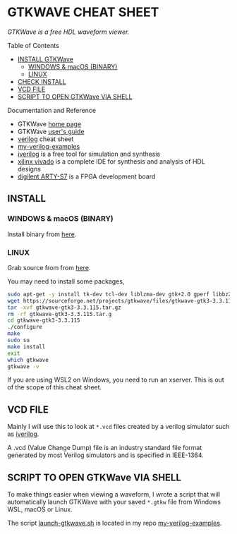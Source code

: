 # GTKWAVE CHEAT SHEET

_GTKWave is a free HDL waveform viewer._

Table of Contents

* [INSTALL GTKWave](https://github.com/JeffDeCola/my-cheat-sheets/tree/master/hardware/tools/simulation/gtkwave-cheat-sheet#install-gtkwave)
  * [WINDOWS & macOS (BINARY)](https://github.com/JeffDeCola/my-cheat-sheets/tree/master/hardware/tools/simulation/gtkwave-cheat-sheet#windows--macos-binary)
  * [LINUX](https://github.com/JeffDeCola/my-cheat-sheets/tree/master/hardware/tools/simulation/gtkwave-cheat-sheet#linux)
* [CHECK INSTALL](https://github.com/JeffDeCola/my-cheat-sheets/tree/master/hardware/tools/simulation/gtkwave-cheat-sheet#check-install)
* [VCD FILE](https://github.com/JeffDeCola/my-cheat-sheets/tree/master/hardware/tools/simulation/gtkwave-cheat-sheet#vcd-file)
* [SCRIPT TO OPEN GTKWave VIA SHELL](https://github.com/JeffDeCola/my-cheat-sheets/tree/master/hardware/tools/simulation/gtkwave-cheat-sheet#script-to-open-gtkwave-via-shell)

Documentation and Reference

* GTKWave
  [home page](http://gtkwave.sourceforge.net/)
* GTKWave
  [user's guide](http://gtkwave.sourceforge.net/gtkwave.pdf)
* [verilog](https://github.com/JeffDeCola/my-cheat-sheets/tree/master/hardware/development/languages/verilog-cheat-sheet)
  cheat sheet
* [my-verilog-examples](https://github.com/JeffDeCola/my-verilog-examples)
* [iverilog](https://github.com/JeffDeCola/my-cheat-sheets/tree/master/hardware/tools/simulation/iverilog-cheat-sheet)
  is a free tool for simulation and synthesis
* [xilinx vivado](https://github.com/JeffDeCola/my-cheat-sheets/tree/master/hardware/tools/synthesis/xilinx-vivado-cheat-sheet)
  is a complete IDE for synthesis and analysis of HDL designs
* [digilent ARTY-S7](https://github.com/JeffDeCola/my-cheat-sheets/tree/master/hardware/development/fpga-development-boards/digilent-arty-s7-cheat-sheet)
  is a FPGA development board

## INSTALL

### WINDOWS & macOS (BINARY)

Install binary from
[here](https://sourceforge.net/projects/gtkwave/files/).

### LINUX

Grab source from from
[here](https://sourceforge.net/projects/gtkwave/files/).

You may need to install some packages,

```bash
sudo apt-get -y install tk-dev tcl-dev liblzma-dev gtk+2.0 gperf libbz2-dev
wget https://sourceforge.net/projects/gtkwave/files/gtkwave-gtk3-3.3.115/gtkwave-gtk3-3.3.115.tar.gz
tar -xvf gtkwave-gtk3-3.3.115.tar.gz
rm -rf gtkwave-gtk3-3.3.115.tar.g
cd gtkwave-gtk3-3.3.115
./configure
make
sudo su
make install
exit
which gtkwave
gtkwave -v
```

If you are using WSL2 on Windows, you need to run an xserver.
This is out of the scope of this cheat sheet.

## VCD FILE

Mainly I will use this to look at `*.vcd` files created by a verilog simulator
such as
[iverilog](https://github.com/JeffDeCola/my-cheat-sheets/tree/master/hardware/tools/simulation/iverilog-cheat-sheet).

A .vcd (Value Change Dump) file is an industry standard file format
generated by most Verilog simulators and is specified in IEEE-1364.

## SCRIPT TO OPEN GTKWave VIA SHELL

To make things easier when viewing a waveform, I wrote a script that will
automatically launch GTKWave with your saved `*.gtkw` file from Windows WSL,
macOS or Linux.

The script
[launch-gtkwave.sh](https://github.com/JeffDeCola/my-verilog-examples/blob/master/launch-GTKWave-script/launch-gtkwave.sh)
is located in my repo
[my-verilog-examples](https://github.com/JeffDeCola/my-verilog-examples).
